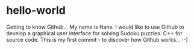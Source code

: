 # hello-world
Getting to know Github...
My name is Hans.
I would like to use Github to develop a graphical user interface for solving Sudoku puzzles.
C++ for source code.
This is my first commit - to discover how Github works... :-)
